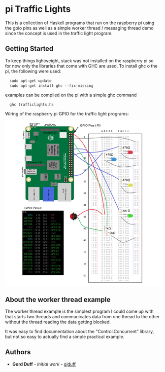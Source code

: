 # pi Traffic Lights

This is a collection of Haskell programs that run on the
raspberry pi using the gpio pins as well as a simple worker thread
/ messaging thread demo since the concept is used in the traffic
light program.

## Getting Started

To keep things lightweight, stack was not installed on the raspberry
pi so for now only the libraries that come with GHC are used.
To install ghc o the pi, the following were used:
```
  sudo apt-get update
  sudo apt-get install ghc --fix-missing
```

examples can be compiled on the pi with a simple ghc command
```
  ghc trafficlights.hs
```

Wiring of the raspberry pi GPIO for the traffic light programs:

![](images/pi4_traffic.png)


## About the worker thread example

The worker thread example is the simplest program I could come up with that
starts two threads and communicates data from one thread to the other
without the thread reading the data getting blocked. 

It was easy to find documentation about the "Control.Concurrent" library, but 
not so easy to actually find a simple practical example.


## Authors

* **Gord Duff** - *Initial work* - [gjduff](https://github.com/gjduff)
